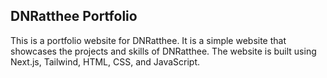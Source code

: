 ## DNRatthee Portfolio

This is a portfolio website for DNRatthee. It is a simple website that showcases the projects and skills of DNRatthee. The website is built using Next.js, Tailwind, HTML, CSS, and JavaScript.
